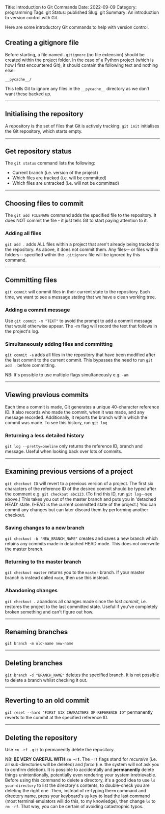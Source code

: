 Title: Introduction to Git Commands
Date: 2022-09-09
Category: programming 
Tags: git
Status: published
Slug: git
Summary: An introduction to version control with Git.

Here are some introductory Git commands to help with version control.

## Creating a gitignore file

Before starting, a file named `.gitignore` (no file extension) should be created within the project folder. In the case of a Python project (which is how I first encountered Git), it should contain the following text and nothing else:

```
__pycache__/
```

This tells Git to ignore any files in the `__pycache__` directory as we don't want these backed up.

---

## Initialising the repository ##

A repository is the set of files that Git is actively tracking. `git init` initialises the Git repository, which starts empty.

---

## Get repository status ##

The `git status` command lists the following:

* Current branch (i.e. version of the project)
* Which files are tracked (i.e. will be committed)
* Which files are untracked (i.e. will not be committed)

---

## Choosing files to commit ##

The `git add FILENAME` command adds the specified file to the repository. It does NOT commit the file - it just tells Git to start paying attention to it.

### Adding all files ###

`git add .` adds ALL files within a project that aren't already being tracked to the repository. As above, it does not commit them. Any files-- or files within folders-- specified within the `.gitignore` file will be ignored by this command.

---

## Committing files ##

`git commit` will commit files in their current state to the repository. Each time, we want to see a message stating that we have a clean working tree.

### Adding a commit message  ###

Use `git commit -m "TEXT"` to avoid the prompt to add a commit message that would otherwise appear. The -m flag will record the text that follows in the project's log.

### Simultaneously adding files and committing ###

`git commit -a` adds all files in the repository that have been modified after the last commit to the current commit. This bypasses the need to run `git add .` before committing.

NB: It's possible to use multiple flags simultaneously e.g. `-am`

---

## Viewing previous commits ##

Each time a commit is made, Git generates a unique 40-character reference ID. It also records who made the commit, when it was made, and any message recorded. Additionally, it reports the branch within which the commit was made. To see this history, run `git log`

### Returning a less detailed history ###

`git log --pretty=oneline` only returns the reference ID, branch and message. Useful when looking back over lots of commits.

---

## Examining previous versions of a project ##

`git checkout ID` will revert to a previous version of a project. The first six characters of the reference ID of the desired commit should be typed after the comment e.g. `git checkout abc123`. (To find this ID, run `git log`--see above.) This takes you out of the master branch and puts you in 'detached HEAD' state. (HEAD is the current committed state of the project.) You can commit any changes but can later discard them by performing another checkout.

### Saving changes to a new branch ###

`git checkout -b "NEW_BRANCH_NAME"` creates and saves a new branch which retains any commits made in detached HEAD mode. This does not overwrite the master branch.

### Returning to the master branch ###

`git checkout master` returns you to the `master` branch. If your master branch is instead called `main`, then use this instead.

### Abandoning changes ###

`git checkout .` abandons all changes made since the *last commit*, i.e. restores the project to the last committed state. Useful if you've completely broken something and can't figure out how.

---

## Renaming branches

`git branch -m old-name new-name`

---

## Deleting branches ##

`git branch -d "BRANCH_NAME"` deletes the specified branch. It is not possible to delete a branch whilst checking it out.

---

## Reverting to an old commit ##

`git reset --hard "FIRST SIX CHARACTERS OF REFERENCE ID"` permanently reverts to the commit at the specified reference ID.

---

## Deleting the repository ##

Use `rm -rf .git` to permanently delete the repository.

NB: **BE VERY CAREFUL WITH `rm -rf`**. The `-rf` flags stand for *recursive* (i.e. all sub-directories will be deleted) and *force* (i.e. the system will not ask you to confirm deletion). It is possible to accidentally and **permanently** delete things unintentionally, potentially even rendering your system irretrievable. Before using this command to delete a directory, it's a good idea to use `ls your-directory` to list the directory's contents, to double-check you are deleting the right one. Then, instead of re-typing the`rm` command and directory name, press your keyboard's `Up` key to load the last command (most terminal emulators will do this, to my knowledge), then change `ls` to `rm -rf`. That way, you can be certain of avoiding catastrophic typos.
